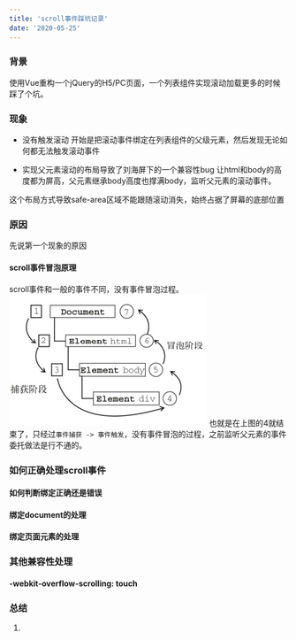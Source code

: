 ```yaml
---
title: 'scroll事件踩坑记录'
date: '2020-05-25'
---
```


### 背景
使用Vue重构一个jQuery的H5/PC页面，一个列表组件实现滚动加载更多的时候踩了个坑。

### 现象
- 没有触发滚动
开始是把滚动事件绑定在列表组件的父级元素，然后发现无论如何都无法触发滚动事件

- 实现父元素滚动的布局导致了刘海屏下的一个兼容性bug
让html和body的高度都为屏高，父元素继承body高度也撑满body，监听父元素的滚动事件。

这个布局方式导致safe-area区域不能跟随滚动消失，始终占据了屏幕的底部位置


### 原因
先说第一个现象的原因
#### scroll事件冒泡原理
scroll事件和一般的事件不同，没有事件冒泡过程。
![event-bubbling](../../src/images/event-bubbling.png)
也就是在上图的4就结束了，只经过`事件捕获 -> 事件触发`，没有事件冒泡的过程，之前监听父元素的事件委托做法是行不通的。

### 如何正确处理scroll事件

#### 如何判断绑定正确还是错误
#### 绑定document的处理
#### 绑定页面元素的处理

### 其他兼容性处理
#### -webkit-overflow-scrolling: touch

### 总结
1. 